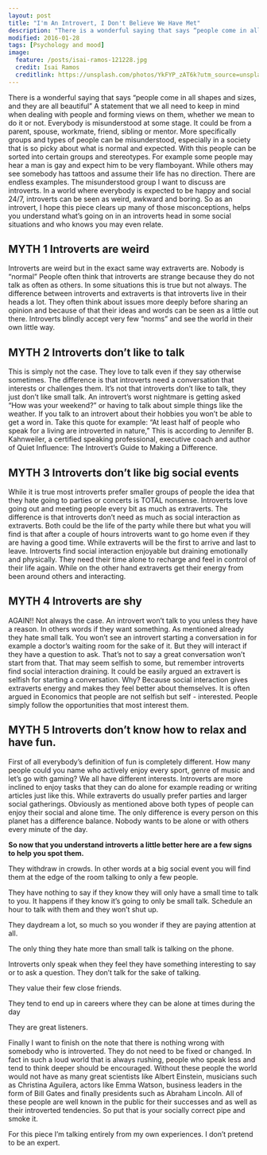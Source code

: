 ```yaml
---
layout: post
title: "I'm An Introvert, I Don't Believe We Have Met"
description: "There is a wonderful saying that says “people come in all shapes and sizes, and they are all beautiful” A statement that we all need to keep in mind when dealing with people and forming views on them, whether we mean to do it or not.  Everybody is misunderstood at some stage. It could be from a parent, spouse, workmate, friend, sibling or mentor. More specifically groups and types of people can be misunderstood, especially in a society that is so picky about what is normal and expected. With this people can be sorted into certain groups and stereotypes. For example some people may hear a man is gay and expect him to be very flamboyant. While others may see somebody has tattoos and assume their life has no direction. There are endless examples. The misunderstood group I want to discuss are introverts. In a world where everybody is expected to be happy and social 24/7, introverts can be seen as weird, awkward and boring. So as an introvert, I hope this piece clears up many of those misconceptions, helps you understand what’s going on in an introverts head in some social situations and who knows you may even relate."
modified: 2016-01-28
tags: [Psychology and mood]
image:
  feature: /posts/isai-ramos-121228.jpg
  credit: Isai Ramos
  creditlink: https://unsplash.com/photos/YkFYP_zAT6k?utm_source=unsplash&utm_medium=referral&utm_content=creditCopyText
---
```


There is a wonderful saying that says “people come in all shapes and sizes, and they are all beautiful” A statement that we all need to keep in mind when dealing with people and forming views on them, whether we mean to do it or not.  Everybody is misunderstood at some stage. It could be from a parent, spouse, workmate, friend, sibling or mentor. More specifically groups and types of people can be misunderstood, especially in a society that is so picky about what is normal and expected. With this people can be sorted into certain groups and stereotypes. For example some people may hear a man is gay and expect him to be very flamboyant. While others may see somebody has tattoos and assume their life has no direction. There are endless examples. The misunderstood group I want to discuss are introverts. In a world where everybody is expected to be happy and social 24/7, introverts can be seen as weird, awkward and boring. So as an introvert, I hope this piece clears up many of those misconceptions, helps you understand what’s going on in an introverts head in some social situations and who knows you may even relate.

## **MYTH 1** Introverts are weird
Introverts are weird but in the exact same way extraverts are. Nobody is “normal” People often think that introverts are strange because they do not talk as often as others. In some situations this is true but not always. The difference between introverts and extraverts is that introverts live in their heads a lot. They often think about issues more deeply before sharing an opinion and because of that their ideas and words can be seen as a little out there. Introverts blindly accept very few “norms” and see the world in their own little way.

## **MYTH 2** Introverts don’t like to talk
This is simply not the case. They love to talk even if they say otherwise sometimes. The difference is that introverts need a conversation that interests or challenges them. It’s not that introverts don’t like to talk, they just don’t like small talk. An introvert’s worst nightmare is getting asked “How was your weekend?” or having to talk about simple things like the weather. If you talk to an introvert about their hobbies you won’t be able to get a word in. Take this quote for example: “At least half of people who speak for a living are introverted in nature,” This is according to Jennifer B. Kahnweiler, a certified speaking professional, executive coach and author of Quiet Influence: The Introvert’s Guide to Making a Difference.

## **MYTH 3** Introverts don’t like big social events
While it is true most introverts prefer smaller groups of people the idea that they hate going to parties or concerts is TOTAL nonsense. Introverts love going out and meeting people every bit as much as extraverts. The difference is that introverts don’t need as much as social interaction as extraverts. Both could be the life of the party while there but what you will find is that after a couple of hours introverts want to go home even if they are having a good time. While extraverts will be the first to arrive and last to leave. Introverts find social interaction enjoyable but draining emotionally and physically. They need their time alone to recharge and feel in control of their life again. While on the other hand extraverts get their energy from been around others and interacting.

## **MYTH 4** Introverts are shy
AGAIN!! Not always the case. An introvert won’t talk to you unless they have a reason. In others words if they want something.  As mentioned already they hate small talk. You won’t see an introvert starting a conversation in for example a doctor’s waiting room for the sake of it. But they will interact if they have a question to ask. That’s not to say a great conversation won’t start from that. That may seem selfish to some, but remember introverts find social interaction draining. It could be easily argued an extravert is selfish for starting a conversation. Why? Because social interaction gives extraverts energy and makes they feel better about themselves. It is often argued in Economics that people are not selfish but self - interested.  People simply  follow the opportunities that most interest them.

## **MYTH 5** Introverts don’t know how to relax and have fun.
First of all everybody’s definition of fun is completely different. How many people could you name who actively enjoy every sport, genre of music and let’s go with gaming? We all have different interests. Introverts are more inclined to enjoy tasks that they can do alone for example reading or writing articles just like this. While extraverts do usually prefer parties and larger social gatherings. Obviously as mentioned above both types of people can enjoy their social and alone time. The only difference is every person on this planet has a difference balance. Nobody wants to be alone or with others every minute of the day.


**So now that you understand introverts a little better here are a few signs to help you spot them.**

They withdraw in crowds. In other words at a big social event you will find them at the edge of the room talking to only a few people.

They have nothing to say if they know they will only have a small time to talk to you. It happens if they know it’s going to only be small talk. Schedule an hour to talk with them and they won’t shut up.

They daydream a lot, so much so you wonder if they are paying attention at all.

The only thing they hate more than small talk is talking on the phone.

Introverts only speak when they feel they have something interesting to say or to ask a question. They don’t talk for the sake of talking.

They value their few close friends.

They tend to end up in careers where they can be alone at times during the day

They are great listeners.

Finally I want to finish on the note that there is nothing wrong with somebody who is introverted. They do not need to be fixed or changed. In fact in such a loud world that is always rushing, people who speak less and tend to think deeper should be encouraged. Without these people the world would not have as many great scientists like Albert Einstein, musicians such as Christina Aguilera, actors like Emma Watson, business leaders in the form of Bill Gates and finally presidents such as  Abraham Lincoln. All of these people are well known in the public for their successes and as well as their introverted tendencies. So put that is your socially correct pipe and smoke it.

For this piece I’m talking entirely from my own experiences. I don’t pretend to be an expert.
